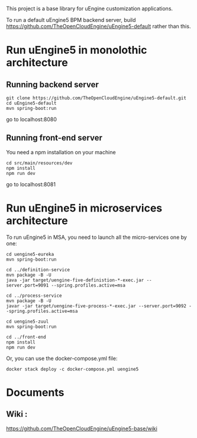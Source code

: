 This project is a base library for uEngine customization applications.

To run a default uEngine5 BPM backend server, build https://github.com/TheOpenCloudEngine/uEngine5-default rather than this.

# Run uEngine5 in monolothic architecture

## Running backend server


```
git clone https://github.com/TheOpenCloudEngine/uEngine5-default.git
cd uEngine5-default
mvn spring-boot:run
```

go to localhost:8080

## Running front-end server

You need a npm installation on your machine

```
cd src/main/resources/dev
npm install
npm run dev
```

go to localhost:8081


# Run uEngine5 in microservices architecture

To run uEngine5 in MSA, you need to launch all the micro-services one by one:

```
cd uengine5-eureka
mvn spring-boot:run

cd ../definition-service
mvn package -B -U
java -jar target/uengine-five-definistion-*-exec.jar --server.port=9091 --spring.profiles.active=msa

cd ../process-service
mvn package -B -U
javar -jar target/uengine-five-process-*-exec.jar --server.port=9092 --spring.profiles.active=msa

cd uengine5-zuul
mvn spring-boot:run

cd ../front-end
npm install
npm run dev

```

Or, you can use the docker-compose.yml file:

```
docker stack deploy -c docker-compose.yml uengine5

```

# Documents

## Wiki :

https://github.com/TheOpenCloudEngine/uEngine5-base/wiki

